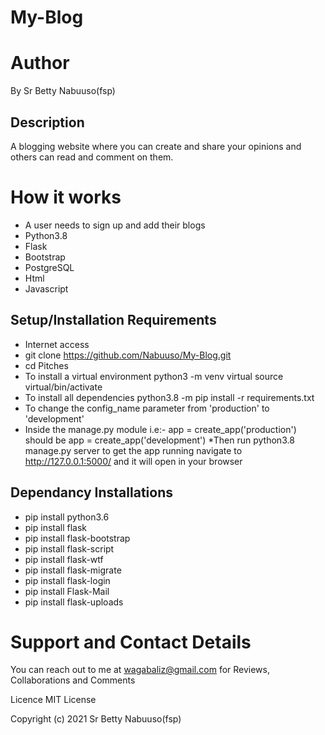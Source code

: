 # My-Blog
# Author
By Sr Betty Nabuuso(fsp)

## Description
A blogging website where you can create and share your opinions and others can read and comment on them.

# How it works
* A user needs to sign up and add their blogs
* Python3.8
* Flask
* Bootstrap
* PostgreSQL
* Html
* Javascript
## Setup/Installation Requirements
* Internet access
* git clone https://github.com/Nabuuso/My-Blog.git
* cd Pitches
* To install a virtual environment
python3 -m venv virtual
source virtual/bin/activate
* To install all dependencies
python3.8 -m pip install -r requirements.txt
* To change the config_name parameter from 'production' to 'development'
* Inside the manage.py module i.e:- app = create_app('production') should be app = create_app('development')
*Then run python3.8 manage.py server to get the app running navigate to http://127.0.0.1:5000/ and it will open in your browser
## Dependancy Installations
* pip install python3.6
* pip install flask
* pip install flask-bootstrap
* pip install flask-script
* pip install flask-wtf
* pip install flask-migrate
* pip install flask-login
* pip install Flask-Mail
* pip install flask-uploads

# Support and Contact Details
You can reach out to me at wagabaliz@gmail.com for Reviews, Collaborations and Comments

Licence
MIT License

Copyright (c) 2021  Sr Betty Nabuuso(fsp)

